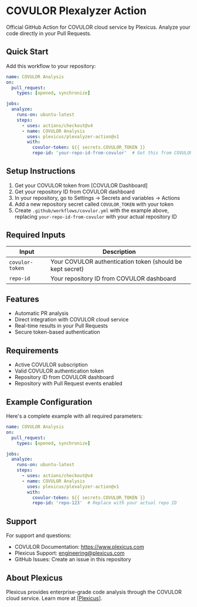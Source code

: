 # COVULOR Plexalyzer Action

Official GitHub Action for COVULOR cloud service by Plexicus. Analyze your code directly in your Pull Requests.

## Quick Start

Add this workflow to your repository:

```yaml
name: COVULOR Analysis
on:
  pull_request:
    types: [opened, synchronize]

jobs:
  analyze:
    runs-on: ubuntu-latest
    steps:
      - uses: actions/checkout@v4
      - name: COVULOR Analysis
        uses: plexicus/plexalyzer-action@v1
        with:
          covulor-token: ${{ secrets.COVULOR_TOKEN }}
          repo-id: 'your-repo-id-from-covulor'  # Get this from COVULOR dashboard
```

## Setup Instructions

1. Get your COVULOR token from [COVULOR Dashboard]
2. Get your repository ID from COVULOR dashboard
3. In your repository, go to Settings → Secrets and variables → Actions
4. Add a new repository secret called `COVULOR_TOKEN` with your token
5. Create `.github/workflows/covulor.yml` with the example above, replacing `your-repo-id-from-covulor` with your actual repository ID

## Required Inputs

| Input | Description |
|-------|-------------|
| `covulor-token` | Your COVULOR authentication token (should be kept secret) |
| `repo-id` | Your repository ID from COVULOR dashboard |

## Features

- Automatic PR analysis
- Direct integration with COVULOR cloud service
- Real-time results in your Pull Requests
- Secure token-based authentication

## Requirements

- Active COVULOR subscription
- Valid COVULOR authentication token
- Repository ID from COVULOR dashboard
- Repository with Pull Request events enabled

## Example Configuration

Here's a complete example with all required parameters:

```yaml
name: COVULOR Analysis
on:
  pull_request:
    types: [opened, synchronize]

jobs:
  analyze:
    runs-on: ubuntu-latest
    steps:
      - uses: actions/checkout@v4
      - name: COVULOR Analysis
        uses: plexicus/plexalyzer-action@v1
        with:
          covulor-token: ${{ secrets.COVULOR_TOKEN }}
          repo-id: 'repo-123'  # Replace with your actual repo ID
```

## Support

For support and questions:
- COVULOR Documentation: https://www.plexicus.com
- Plexicus Support: engineering@plexicus.com
- GitHub Issues: Create an issue in this repository

## About Plexicus

Plexicus provides enterprise-grade code analysis through the COVULOR cloud service. Learn more at [[Plexicus](https://www.plexicus.com)].
